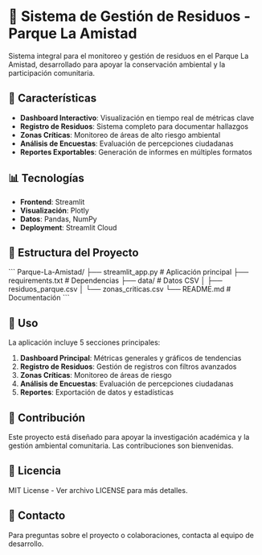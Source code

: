 # 🌳 Sistema de Gestión de Residuos - Parque La Amistad

Sistema integral para el monitoreo y gestión de residuos en el Parque La Amistad, desarrollado para apoyar la conservación ambiental y la participación comunitaria.

## 🚀 Características

- **Dashboard Interactivo**: Visualización en tiempo real de métricas clave
- **Registro de Residuos**: Sistema completo para documentar hallazgos
- **Zonas Críticas**: Monitoreo de áreas de alto riesgo ambiental
- **Análisis de Encuestas**: Evaluación de percepciones ciudadanas
- **Reportes Exportables**: Generación de informes en múltiples formatos

## 📊 Tecnologías

- **Frontend**: Streamlit
- **Visualización**: Plotly
- **Datos**: Pandas, NumPy
- **Deployment**: Streamlit Cloud


## 📁 Estructura del Proyecto

\`\`\`
Parque-La-Amistad/
├── streamlit_app.py          # Aplicación principal
├── requirements.txt          # Dependencias
├── data/                     # Datos CSV
│   ├── residuos_parque.csv
│   └── zonas_criticas.csv
└── README.md                 # Documentación
\`\`\`

## 🎯 Uso

La aplicación incluye 5 secciones principales:

1. **Dashboard Principal**: Métricas generales y gráficos de tendencias
2. **Registro de Residuos**: Gestión de registros con filtros avanzados
3. **Zonas Críticas**: Monitoreo de áreas de riesgo
4. **Análisis de Encuestas**: Evaluación de percepciones ciudadanas
5. **Reportes**: Exportación de datos y estadísticas

## 🤝 Contribución

Este proyecto está diseñado para apoyar la investigación académica y la gestión ambiental comunitaria. Las contribuciones son bienvenidas.

## 📄 Licencia

MIT License - Ver archivo LICENSE para más detalles.

## 📧 Contacto

Para preguntas sobre el proyecto o colaboraciones, contacta al equipo de desarrollo.
